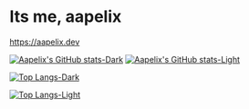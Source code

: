 # Its me, aapelix

https://aapelix.dev

[![Aapelix's GitHub stats-Dark](https://github-readme-stats.vercel.app/api?username=aapelix&show_icons=true&theme=dark#gh-dark-mode-only)](https://github.com/anuraghazra/github-readme-stats#gh-dark-mode-only)
[![Aapelix's GitHub stats-Light](https://github-readme-stats.vercel.app/api?username=aapelix&show_icons=true&theme=default#gh-light-mode-only)](https://github.com/anuraghazra/github-readme-stats#gh-light-mode-only)

[![Top Langs-Dark](https://github-readme-stats.vercel.app/api/top-langs/?username=aapelix&hide_progress=true&theme=dark#gh-dark-mode-only)](https://github.com/anuraghazra/github-readme-stats#gh-dark-mode-only)

[![Top Langs-Light](https://github-readme-stats.vercel.app/api/top-langs/?username=aapelix&hide_progress=true&theme=default#gh-light-mode-only)](https://github.com/anuraghazra/github-readme-stats#gh-light-mode-only)
